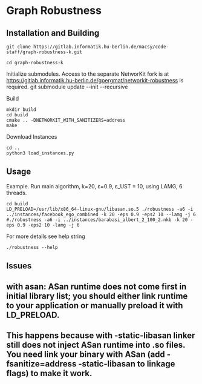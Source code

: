 # Graph Robustness

## Installation and Building


    git clone https://gitlab.informatik.hu-berlin.de/macsy/code-staff/graph-robustness-k.git

    cd graph-robustness-k

Initialize submodules. Access to the separate NetworKit fork is at https://gitlab.informatik.hu-berlin.de/goergmat/networkit-robustness is required.
    git submodule update --init --recursive

Build

    mkdir build
    cd build
    cmake .. -DNETWORKIT_WITH_SANITIZERS=address
    make

Download Instances

    cd ..
    python3 load_instances.py


## Usage

Example. Run main algorithm, k=20, ε=0.9, ε_UST = 10, using LAMG, 6 threads. 

    cd build
    LD_PRELOAD=/usr/lib/x86_64-linux-gnu/libasan.so.5 ./robustness -a6 -i ../instances/facebook_ego_combined -k 20 -eps 0.9 -eps2 10 --lamg -j 6
    #./robustness -a6 -i ../instances/barabasi_albert_2_100_2.nkb -k 20 -eps 0.9 -eps2 10 -lamg -j 6


For more details see help string

    ./robustness --help



## Issues
## with asan:  ASan runtime does not come first in initial library list; you should either link runtime to your application or manually preload it with LD_PRELOAD.
## This happens because with -static-libasan linker still does not inject ASan runtime into .so files. You need link your binary with ASan (add -fsanitize=address -static-libasan to linkage flags) to make it work.